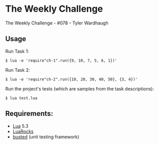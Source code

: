 
# The Weekly Challenge

The Weekly Challenge - #078 - Tyler Wardhaugh

## Usage

Run Task 1:

    $ lua -e 'require"ch-1".run({9, 10, 7, 5, 6, 1})'

Run Task 2:

    $ lua -e 'require"ch-2".run({10, 20, 30, 40, 50}, {3, 4})'

Run the project's tests (which are samples from the task descriptions):

    $ lua test.lua

## Requirements:
*   [Lua](https://www.lua.org/) 5.3
*   [LuaRocks](https://luarocks.org/)
*   [busted](https://olivinelabs.com/busted/) (unit testing framework)
